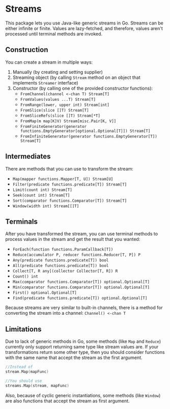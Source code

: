 # Streams

This package lets you use Java-like generic streams in Go.
Streams can be either infinite or finite.
Values are lazy-fetched, and therefore, values aren't processed until
terminal methods are invoked.

## Construction
You can create a stream in multiple ways:
1. Manually (by creating and setting supplier)
2. Streaming object (by calling `Stream` method on an object that implements `Streamer` interface)
3. Constructor (by calling one of the provided constructor functions):
	- `FromChannel(channel <-chan T) Stream[T]`
	- `FromValues(values ...T) Stream[T]`
	- `FromRange(lower, upper int) Stream[int]`
	- `FromSlice(slice []T) Stream[T]`
	- `FromSliceRefs(slice []T) Stream[*T]`
	- `FromMap(m map[K]V) Stream[misc.Pair[K, V]]`
	- `FromFiniteGenerator(generator functions.EmptyGenerator[optional.Optional[T]]) Stream[T]`
	- `FromInfiniteGenerator(generator functions.EmptyGenerator[T]) Stream[T]`

## Intermediates
There are methods that you can use to transform the stream:
- `Map(mapper functions.Mapper[T, U]) Stream[U]`
- `Filter(predicate functions.predicate[T]) Stream[T]`
- `Limit(count int) Stream[T]`
- `Seek(count int) Stream[T]`
- `Sort(comparator functions.Comparator[T]) Stream[T]`
- `Window(width int) Stream[[]T]`

## Terminals
After you have transformed the stream, you can use terminal methods
to process values in the stream and get the result that you wanted:
- `ForEach(function functions.ParamCallback[T])`
- `Reduce(accumulator P, reducer functions.Reducer[T, P]) P`
- `Any(predicate functions.predicate[T]) bool`
- `All(predicate functions.predicate[T]) bool`
- `Collect[T, R any](collector Collector[T, R]) R`
- `Count() int`
- `Max(comparator functions.Comparator[T]) optional.Optional[T]`
- `Min(comparator functions.Comparator[T]) optional.Optional[T]`
- `First() optional.Optional[T]`
- `Find(predicate functions.predicate[T]) optional.Optional[T]`

Because streams are very similar to built-in channels, there is
a method for converting the stream into a channel:
`Channel() <-chan T`

## Limitations
Due to lack of generic methods in Go, some methods (like `Map` and `Reduce`) 
currently only support returning same type like stream values are.
If your transformations return some other type, then you should consider 
functions with the same name that accept the stream as the first argument.

```go
//Instead of
stream.Map(mapFunc)

//You should use
streams.Map(stream, mapFunc)
```

Also, because of cyclic generic instantiations, some methods (like `Window`)
are also functions that accept the stream as first argument.